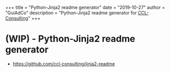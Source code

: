 +++
title = "Python-Jinja2 readme generator"
date = "2019-10-27"
author = "GuiAdCo"
description = "Python-Jinja2 readme generator for [CCL-Consulting](https://github.com/ccl-consulting?type=source)"
+++

# (WIP) - Python-Jinja2 readme generator

- https://github.com/ccl-consulting/jinja2-readme